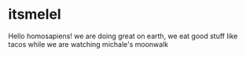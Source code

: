 # itsmelel
Hello homosapiens!
we are doing great on earth, we eat good stuff like  tacos while we are watching michale's moonwalk
